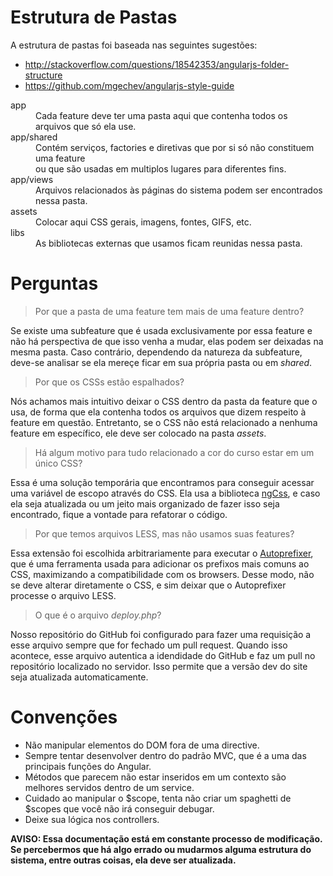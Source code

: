 # Estrutura de Pastas

A estrutura de pastas foi baseada nas seguintes sugestões:
* http://stackoverflow.com/questions/18542353/angularjs-folder-structure
* https://github.com/mgechev/angularjs-style-guide

<dl>
   <dt> app </dt>
   <dd> Cada feature deve ter uma pasta aqui que contenha todos os arquivos que só ela use. </dd>

   <dt> app/shared </dt>
   <dd> Contém serviços, factories e diretivas que por si só não constituem uma feature
   <br> ou que são usadas em multiplos lugares para diferentes fins. </dd>

   <dt> app/views </dt>
   <dd> Arquivos relacionados às páginas do sistema podem ser encontrados nessa pasta. </dd>

   <dt> assets </dt>
   <dd> Colocar aqui CSS gerais, imagens, fontes, GIFS, etc.  </dd>

   <dt> libs </dt>
   <dd> As bibliotecas externas que usamos ficam reunidas nessa pasta. </dd>
</dl>

# Perguntas

> Por que a pasta de uma feature tem mais de uma feature dentro?

Se existe uma subfeature que é usada exclusivamente por essa feature e não há perspectiva de que isso venha a
mudar, elas podem ser deixadas na mesma pasta. Caso contrário, dependendo da natureza da subfeature, deve-se
analisar se ela mereçe ficar em sua própria pasta ou em *shared*.

> Por que os CSSs estão espalhados?

Nós achamos mais intuitivo deixar o CSS dentro da pasta da feature que o usa, de forma que ela contenha
todos os arquivos que dizem respeito à feature em questão. Entretanto, se o CSS não está relacionado a
nenhuma feature em específico, ele deve ser colocado na pasta *assets*.

> Há algum motivo para tudo relacionado a cor do curso estar em um único CSS?

Essa é uma solução temporária que encontramos para conseguir acessar uma variável de escopo através do CSS.
Ela usa a biblioteca [ngCss](http://opensourcetaekwondo.com/ngcss/), e caso ela seja atualizada ou um jeito
mais organizado de fazer isso seja encontrado, fique a vontade para refatorar o código.

> Por que temos arquivos LESS, mas não usamos suas features?

Essa extensão foi escolhida arbitrariamente para executar o [Autoprefixer](https://github.com/postcss/autoprefixer),
que é uma ferramenta usada para adicionar os prefixos mais comuns ao CSS, maximizando a compatibilidade com os browsers.
Desse modo, não se deve alterar diretamente o CSS, e sim deixar que o Autoprefixer processe o arquivo LESS.

> O que é o arquivo *deploy.php*?

Nosso repositório do GitHub foi configurado para fazer uma requisição a esse arquivo sempre que for fechado um pull request.
Quando isso acontece, esse arquivo autentica a idendidade do GitHub e faz um pull no repositório localizado no servidor.
Isso permite que a versão dev do site seja atualizada automaticamente.

# Convenções

* Não manipular elementos do DOM fora de uma directive.
* Sempre tentar desenvolver dentro do padrão MVC, que é a uma das principais funções do Angular.
* Métodos que parecem não estar inseridos em um contexto são melhores servidos dentro de um service.
* Cuidado ao manipular o $scope, tenta não criar um spaghetti de $scopes que você não irá conseguir debugar.
* Deixe sua lógica nos controllers.

**AVISO: Essa documentação está em constante processo de modificação. Se percebermos que há algo errado ou mudarmos
alguma estrutura do sistema, entre outras coisas, ela deve ser atualizada.**
